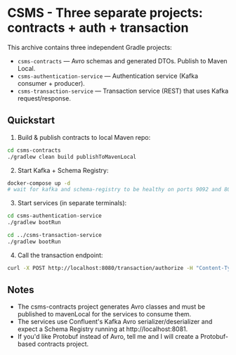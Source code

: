 # CSMS - Three separate projects: contracts + auth + transaction

This archive contains three independent Gradle projects:

- `csms-contracts` — Avro schemas and generated DTOs. Publish to Maven Local.
- `csms-authentication-service` — Authentication service (Kafka consumer + producer).
- `csms-transaction-service` — Transaction service (REST) that uses Kafka request/response.

## Quickstart

1. Build & publish contracts to local Maven repo:
```bash
cd csms-contracts
./gradlew clean build publishToMavenLocal
```

2. Start Kafka + Schema Registry:
```bash
docker-compose up -d
# wait for kafka and schema-registry to be healthy on ports 9092 and 8081
```

3. Start services (in separate terminals):
```bash
cd csms-authentication-service
./gradlew bootRun

cd ../csms-transaction-service
./gradlew bootRun
```

4. Call the transaction endpoint:
```bash
curl -X POST http://localhost:8080/transaction/authorize -H "Content-Type: application/json" -d '{"stationUuid":"25aac66b-6051-478a-95e2-6d3aa343b025","driverIdentifier":{"id":"aaaaaaaaaaaaaaaaaaaa"}}'
```

## Notes

- The csms-contracts project generates Avro classes and must be published to mavenLocal for the services to consume them.
- The services use Confluent's Kafka Avro serializer/deserializer and expect a Schema Registry running at http://localhost:8081.
- If you'd like Protobuf instead of Avro, tell me and I will create a Protobuf-based contracts project.
